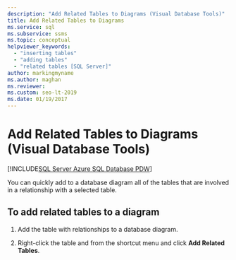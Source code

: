 ```yaml
---
description: "Add Related Tables to Diagrams (Visual Database Tools)"
title: Add Related Tables to Diagrams
ms.service: sql
ms.subservice: ssms
ms.topic: conceptual
helpviewer_keywords: 
  - "inserting tables"
  - "adding tables"
  - "related tables [SQL Server]"
author: markingmyname
ms.author: maghan
ms.reviewer: 
ms.custom: seo-lt-2019
ms.date: 01/19/2017
---
```


# Add Related Tables to Diagrams (Visual Database Tools)

[!INCLUDE[SQL Server Azure SQL Database PDW](../../includes/applies-to-version/sql-asdb-asdbmi-pdw.md)]

You can quickly add to a database diagram all of the tables that are involved in a relationship with a selected table.

## To add related tables to a diagram

1. Add the table with relationships to a database diagram.  

2. Right-click the table and from the shortcut menu and click **Add Related Tables**.
